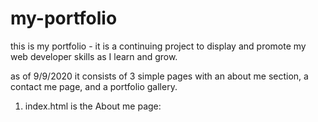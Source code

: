 # my-portfolio
this is my portfolio - it is a continuing project to display and promote my web developer skills as I learn and grow.

as of 9/9/2020 it consists of 3 simple pages with an about me section, a contact me page, and a portfolio gallery. 

1) index.html is the About me page: 